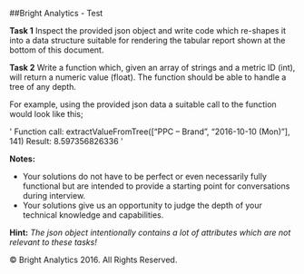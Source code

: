 ##Bright Analytics - Test

**Task 1**
Inspect the provided json object and write code which re-shapes it into a data structure suitable for rendering the tabular report shown at the bottom of this document.

**Task 2**
Write a function which, given an array of strings and a metric ID (int), will return a numeric value (float). The function should be able to handle a tree of any depth.

For example, using the provided json data a suitable call to the function would look like this;

'
Function call: extractValueFromTree([“PPC – Brand”, “2016-10-10 (Mon)”], 141)
Result:  8.597356826336
'

**Notes:**
- Your solutions do not have to be perfect or even necessarily fully functional but are intended to provide a starting point for conversations during interview.
- Your solutions give us an opportunity to judge the depth of your technical knowledge and capabilities.

**Hint:** *The json object intentionally contains a lot of attributes which are not relevant to these tasks!*

 © Bright Analytics 2016. All Rights Reserved.
